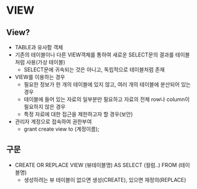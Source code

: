 # VIEW

## View?
- TABLE과 유사함 객체
- 기존의 테이블이나 다른 VIEW객체를 통하여 새로운 SELECT문의 결과를 테이블 처럼 사용(가상 테이블)
    - SELECT문에 귀속되는 것은 아니고, 독립적으로 테이블처럼 존재
- VIEW를 이용하는 경우
    - 필요한 정보가 한 개의 테이블에 있지 않고, 여러 개의 테이블에 분산되어 있는 경우
    - 테이블에 들어 있는 자료의 일부분만 필요하고 자료의 전체 row나  column이  필요하지 않은 경우
    - 특정 자료에 대한 접근을 제한하고자 할 경우(보안)  
- 관리자 계정으로 접속하여 권한부여
    - grant create view to (계정이름); 

## 구문
- CREATE OR REPLACE VIEW (뷰테이블명) AS SELECT (컬럼..) FROM (테이블명)
    - 생성하려는 뷰 테이블이 없으면 생성(CREATE), 있으면 재정의(REPLACE)